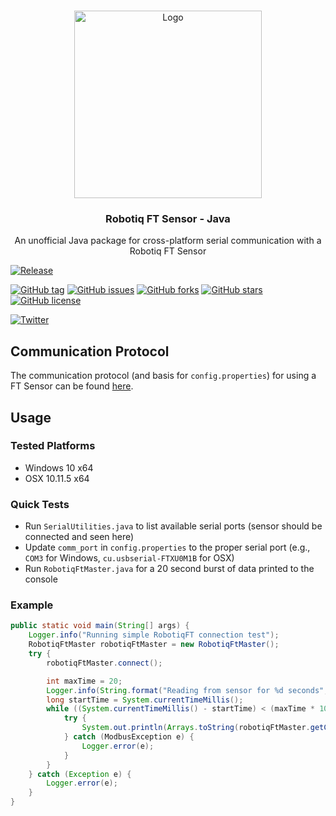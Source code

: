 <br />
<p align="center">
<a href="https://github.com/nnadeau/robotiq-ft-java">
<img src="https://raw.githubusercontent.com/nnadeau/robotiq-ft-java/master/media/logo.jpg" alt="Logo" width="300">
</a>
<h3 align="center">Robotiq FT Sensor - Java</h3>
<p align="center">
An unofficial Java package for cross-platform serial communication with a Robotiq FT Sensor
</p>
</p>


[![Release](https://github.com/nnadeau/robotiq-ft-java/workflows/Release/badge.svg)](https://github.com/nnadeau/robotiq-ft-java/actions)

[![GitHub tag](https://img.shields.io/github/tag/nnadeau/robotiq-ft-java.svg?maxAge=2592000?style=flat-square)](https://github.com/nnadeau/robotiq-ft-java/releases)
[![GitHub issues](https://img.shields.io/github/issues/nnadeau/robotiq-ft-java)](https://github.com/nnadeau/robotiq-ft-java/issues)
[![GitHub forks](https://img.shields.io/github/forks/nnadeau/robotiq-ft-java)](https://github.com/nnadeau/robotiq-ft-java/network)
[![GitHub stars](https://img.shields.io/github/stars/nnadeau/robotiq-ft-java)](https://github.com/nnadeau/robotiq-ft-java/stargazers)
[![GitHub license](https://img.shields.io/github/license/nnadeau/robotiq-ft-java)](https://github.com/nnadeau/robotiq-ft-java/blob/master/LICENSE)

[![Twitter](https://img.shields.io/twitter/url?style=social&url=https%3A%2F%2Fgithub.com%2Fnnadeau%2Frobotiq-ft-java)](https://twitter.com/intent/tweet?text=Wow:&url=https%3A%2F%2Fgithub.com%2Fnnadeau%2Frobotiq-ft-java)

## Communication Protocol

The communication protocol (and basis for `config.properties`) for using a FT Sensor can be found [here](http://support.robotiq.com/pages/viewpage.action?pageId=9601256).

## Usage

### Tested Platforms
- Windows 10 x64
- OSX 10.11.5 x64

### Quick Tests

- Run `SerialUtilities.java` to list available serial ports (sensor should be connected and seen here)
- Update `comm_port` in `config.properties` to the proper serial port (e.g., `COM3` for Windows, `cu.usbserial-FTXU0M1B` for OSX)
- Run `RobotiqFtMaster.java` for a 20 second burst of data printed to the console

### Example

```java
public static void main(String[] args) {
    Logger.info("Running simple RobotiqFT connection test");
    RobotiqFtMaster robotiqFtMaster = new RobotiqFtMaster();
    try {
        robotiqFtMaster.connect();

        int maxTime = 20;
        Logger.info(String.format("Reading from sensor for %d seconds", maxTime));
        long startTime = System.currentTimeMillis();
        while ((System.currentTimeMillis() - startTime) < (maxTime * 1000)) {
            try {
                System.out.println(Arrays.toString(robotiqFtMaster.getCompleteMeasure()));
            } catch (ModbusException e) {
                Logger.error(e);
            }
        }
    } catch (Exception e) {
        Logger.error(e);
    }
}
```
